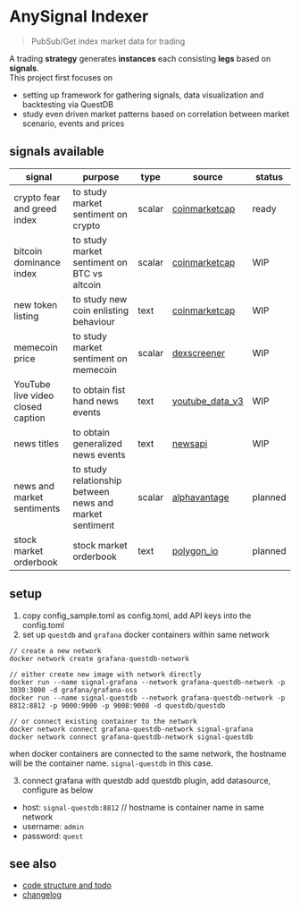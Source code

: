 # AnySignal Indexer
> PubSub/Get index market data for trading

A trading **strategy** generates **instances** each consisting **legs** based on **signals**.  
This project first focuses on 
- setting up framework for gathering signals, data visualization and backtesting via QuestDB
- study even driven market patterns based on correlation between market scenario, events and prices 

## signals available
| signal                            | purpose                                                 | type   | source                                                      | status  |
| --------------------------------- | ------------------------------------------------------- | ------ | ----------------------------------------------------------- | ------- |
| crypto fear and greed index       | to study market sentiment on crypto                     | scalar | [coinmarketcap](https://pro.coinmarketcap.com)              | ready   |
| bitcoin dominance index           | to study market sentiment on  BTC vs altcoin            | scalar | [coinmarketcap](https://pro.coinmarketcap.com)              | WIP     |
| new token listing                 | to study new coin enlisting behaviour                   | text   | [coinmarketcap](https://pro.coinmarketcap.com)              | WIP     |
| memecoin price                    | to study market sentiment on memecoin                   | scalar | [dexscreener](https://docs.dexscreener.com/api/reference)   | WIP     |
| YouTube live video closed caption | to obtain fist hand news events                         | text   | [youtube_data_v3](https://developers.google.com/youtube/v3) | WIP     |
| news titles                       | to obtain generalized news events                       | text   | [newsapi](https://newsapi.org)                              | WIP     |
| news and market sentiments        | to study relationship between news and market sentiment | scalar | [alphavantage](https://www.alphavantage.co)                 | planned |
| stock market orderbook            | stock market orderbook                                  | text   | [polygon_io](https://polygon.io)                            | planned |

## setup
1. copy config_sample.toml as config.toml, add API keys into the config.toml
2. set up `questdb` and `grafana` docker containers within same network
```
// create a new network
docker network create grafana-questdb-network
```
```
// either create new image with network directly
docker run --name signal-grafana --network grafana-questdb-network -p 3030:3000 -d grafana/grafana-oss
docker run --name signal-questdb --network grafana-questdb-network -p 8812:8812 -p 9000:9000 -p 9008:9008 -d questdb/questdb
```
```
// or connect existing container to the network
docker network connect grafana-questdb-network signal-grafana
docker network connect grafana-questdb-network signal-questdb
```
when docker containers are connected to the same network, the hostname will be the container name. `signal-questdb` in this case.  

3. connect grafana with questdb
add questdb plugin, add datasource, configure as below
- host: `signal-questdb:8812` // hostname is container name in same network
- username: `admin`
- password: `quest`

## see also
- [code structure and todo](./src/README.md)
- [changelog](./CHANGELOG.md)
